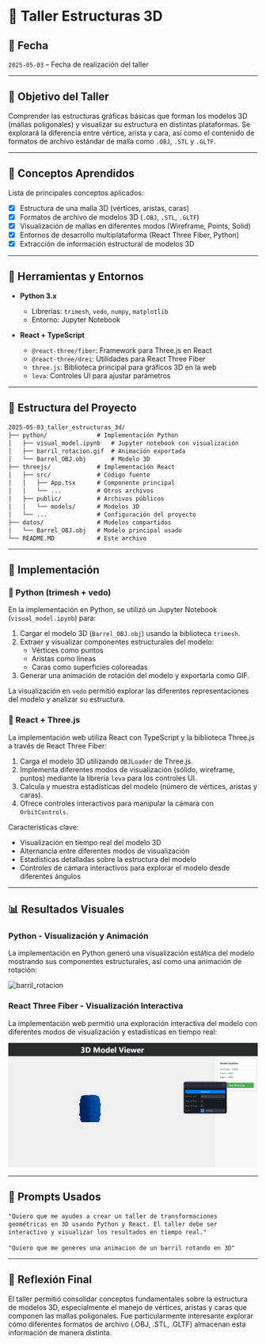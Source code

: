 # 🧪 Taller Estructuras 3D

## 📅 Fecha

`2025-05-03` – Fecha de realización del taller

---

## 🎯 Objetivo del Taller

Comprender las estructuras gráficas básicas que forman los modelos 3D (mallas poligonales) y visualizar su estructura en distintas plataformas. Se explorará la diferencia entre vértice, arista y cara, así como el contenido de formatos de archivo estándar de malla como `.OBJ`, `.STL` y `.GLTF`.

---

## 🧠 Conceptos Aprendidos

Lista de principales conceptos aplicados:

- [x] Estructura de una malla 3D (vértices, aristas, caras)
- [x] Formatos de archivo de modelos 3D (`.OBJ`, `.STL`, `.GLTF`)
- [x] Visualización de mallas en diferentes modos (Wireframe, Points, Solid)
- [x] Entornos de desarrollo multiplataforma (React Three Fiber, Python)
- [x] Extracción de información estructural de modelos 3D

---

## 🔧 Herramientas y Entornos

- **Python 3.x**

  - Librerías: `trimesh`, `vedo`, `numpy`, `matplotlib`
  - Entorno: Jupyter Notebook

- **React + TypeScript**
  - `@react-three/fiber`: Framework para Three.js en React
  - `@react-three/drei`: Utilidades para React Three Fiber
  - `three.js`: Biblioteca principal para gráficos 3D en la web
  - `leva`: Controles UI para ajustar parámetros

---

## 📁 Estructura del Proyecto

```
2025-05-03_taller_estructuras_3d/
├── python/              # Implementación Python
│   ├── visual_model.ipynb   # Jupyter notebook con visualización
│   ├── barril_rotacion.gif  # Animación exportada
│   └── Barrel_OBJ.obj       # Modelo 3D
├── threejs/             # Implementación React
│   ├── src/             # Código fuente
│   │   ├── App.tsx      # Componente principal
│   │   └── ...          # Otros archivos
│   ├── public/          # Archivos públicos
│   │   └── models/      # Modelos 3D
│   └── ...              # Configuración del proyecto
├── datos/               # Modelos compartidos
│   └── Barrel_OBJ.obj   # Modelo principal usado
└── README.MD            # Este archivo
```

---

## 🧪 Implementación

### 🔹 Python (trimesh + vedo)

En la implementación en Python, se utilizó un Jupyter Notebook (`visual_model.ipynb`) para:

1. Cargar el modelo 3D (`Barrel_OBJ.obj`) usando la biblioteca `trimesh`.
2. Extraer y visualizar componentes estructurales del modelo:
   - Vértices como puntos
   - Aristas como líneas
   - Caras como superficies coloreadas
3. Generar una animación de rotación del modelo y exportarla como GIF.

La visualización en `vedo` permitió explorar las diferentes representaciones del modelo y analizar su estructura.

### 🔹 React + Three.js

La implementación web utiliza React con TypeScript y la biblioteca Three.js a través de React Three Fiber:

1. Carga el modelo 3D utilizando `OBJLoader` de Three.js.
2. Implementa diferentes modos de visualización (sólido, wireframe, puntos) mediante la librería `leva` para los controles UI.
3. Calcula y muestra estadísticas del modelo (número de vértices, aristas y caras).
4. Ofrece controles interactivos para manipular la cámara con `OrbitControls`.

Características clave:

- Visualización en tiempo real del modelo 3D
- Alternancia entre diferentes modos de visualización
- Estadísticas detalladas sobre la estructura del modelo
- Controles de cámara interactivos para explorar el modelo desde diferentes ángulos

---

## 📊 Resultados Visuales

### Python - Visualización y Animación

La implementación en Python generó una visualización estática del modelo mostrando sus componentes estructurales, así como una animación de rotación:

![barril_rotacion](./python/barril_rotacion.gif)

### React Three Fiber - Visualización Interactiva

La implementación web permitió una exploración interactiva del modelo con diferentes modos de visualización y estadísticas en tiempo real:

![visualizacion_interactiva](./threejs/resultado/Animation.gif)

---

## 🧩 Prompts Usados

```text
"Quiero que me ayudes a crear un taller de transformaciones geométricas en 3D usando Python y React. El taller debe ser interactivo y visualizar los resultados en tiempo real."

"Quiero que me generes una animacion de un barril rotando en 3D"
```

---

## 💬 Reflexión Final

El taller permitió consolidar conceptos fundamentales sobre la estructura de modelos 3D, especialmente el manejo de vértices, aristas y caras que componen las mallas poligonales. Fue particularmente interesante explorar cómo diferentes formatos de archivo (.OBJ, .STL, .GLTF) almacenan esta información de manera distinta.